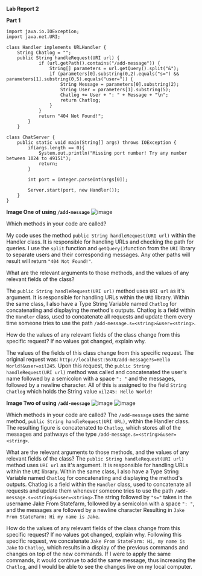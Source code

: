 **Lab Report 2**

**Part 1** 

```
import java.io.IOException;
import java.net.URI;

class Handler implements URLHandler {
    String Chatlog = "";
    public String handleRequest(URI url) {
            if (url.getPath().contains("/add-message")) {
                String[] parameters = url.getQuery().split("&");
                if (parameters[0].substring(0,2).equals("s=") && parameters[1].substring(0,5).equals("user=")) {
                    String Message = parameters[0].substring(2);
                    String User = parameters[1].substring(5);
                    Chatlog += User + ": " + Message + "\n";
                    return Chatlog;
                }
            }
            return "404 Not Found!";
        }
    }

class ChatServer {
    public static void main(String[] args) throws IOException {
        if(args.length == 0){
            System.out.println("Missing port number! Try any number between 1024 to 49151");
            return;
        }

        int port = Integer.parseInt(args[0]);

        Server.start(port, new Handler());
    }
}

```
**Image One of using `/add-message`** 
![image](https://github.com/XiaoFengLin123/cse15l-lab-report2/assets/146484956/93ea347c-b8b7-412f-8898-7c072846340f)

Which methods in your code are called?

My code uses the method `public String handleRequest(URI url)` within the Handler class. It is responsible for handling URLs and checking the path for queries. I use the `split` function and `getQuery()`function from the `URI` library to separate users and their corresponding messages. Any other paths will result will return `"404 Not Found!"`.  

What are the relevant arguments to those methods, and the values of any relevant fields of the class?

The `public String handleRequest(URI url)` method uses `URI url` as it's argument. It is responsible for handling URLs within the `URI` library. Within the same class, I also have a Type String Variable named `Chatlog` for concatenating and displaying the method's outputs. Chatlog is a field within the `Handler` class, used to concatenate all requests and update them every time someone tries to use the path `/add-message.s=<string>&user=<string>`.


How do the values of any relevant fields of the class change from this specific request? If no values got changed, explain why.

The values of the fields of this class change from this specific request. The original request was: `http://localhost:5678/add-message?s=Hello World!&user=xil245`. Upon this request, the `public String handleRequest(URI url)` method was called and concatenated the user's name followed by a semicolon with a space `": "` and the messages, followed by a newline character. All of this is assigned to the field `String Chatlog` which holds the String value `xil245: Hello World!`

**Image Two of using `/add-message`**
![image](https://github.com/XiaoFengLin123/cse15l-lab-report2/assets/146484956/266cfd4a-c4c9-493c-b2d4-099aa87cb6a7)
![image](https://github.com/XiaoFengLin123/cse15l-lab-report2/assets/146484956/c84530f6-0476-4eb4-8f0c-27386b2e4fe7)




Which methods in your code are called?
The `/add-message` uses the same method, `public String handleRequest(URI URL)`, within the Handler class. The resulting figure is concatenated to `Chatlog`, which stores all of the messages and pathways of the type `/add-message.s=<string>&user=<string>`.

What are the relevant arguments to those methods, and the values of any relevant fields of the class?
The `public String handleRequest(URI url)` method uses `URI url` as it's argument. It is responsible for handling URLs within the `URI` library. Within the same class, I also have a Type String Variable named `Chatlog` for concatenating and displaying the method's outputs. Chatlog is a field within the `Handler` class, used to concatenate all requests and update them whenever someone tries to use the path `/add-message.s=<string>&user=<string>`.The string followed by `"s="` takes in the username Jake From Statefarm, followed by a semicolon with a space `": "`, and the messages are followed by a newline character Resulting in `Jake From StateFarm: Hi my name is Jake`. 

How do the values of any relevant fields of the class change from this specific request? If no values got changed, explain why.
Following this specific request, we concatenate `Jake From StateFarm: Hi, my name is Jake` to `Chatlog`, which results in a display of the previous commands and changes on top of the new commands. If I were to apply the same commands, it would continue to add the same message, thus increasing the `Chatlog`, and I would be able to see the changes live on my local computer.  
